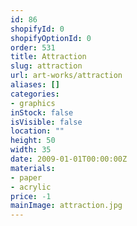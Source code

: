 ```yaml
---
id: 86
shopifyId: 0
shopifyOptionId: 0
order: 531
title: Attraction
slug: attraction
url: art-works/attraction
aliases: []
categories:
- graphics
inStock: false
isVisible: false
location: ""
height: 50
width: 35
date: 2009-01-01T00:00:00Z
materials:
- paper
- acrylic
price: -1
mainImage: attraction.jpg
---
```

